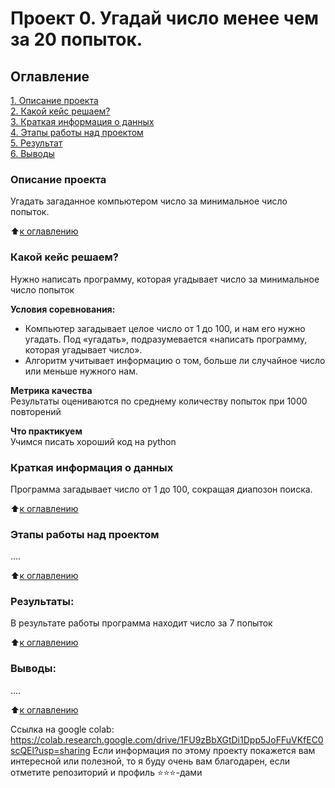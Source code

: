 # Проект 0. Угадай число менее чем за 20 попыток.

## Оглавление  
[1. Описание проекта](https://github.com/Lastochka-kwi/sf_data_sciences/blob/main/project_0.1/README.md#Описание-проекта)  
[2. Какой кейс решаем?](https://github.com/Lastochka-kwi/sf_data_sciences/blob/main/project_0.1/README.md#Какой-кейс-решаем)  
[3. Краткая информация о данных](https://github.com/Lastochka-kwi/sf_data_sciences/blob/main/project_0.1/README.md#Краткая-информация-о-данных)  
[4. Этапы работы над проектом](https://github.com/Lastochka-kwi/sf_data_sciences/blob/main/project_0.1/README.md#Этапы-работы-над-проектом)  
[5. Результат](https://github.com/Lastochka-kwi/sf_data_sciences/blob/main/project_0.1/README.md#Результат)    
[6. Выводы](https://github.com/Lastochka-kwi/sf_data_sciences/blob/main/project_0.1/README.md#Выводы) 

### Описание проекта    
Угадать загаданное компьютером число за минимальное число попыток.

:arrow_up:[к оглавлению](https://github.com/Lastochka-kwi/sf_data_sciences/blob/main/project_0.1/README.md#Оглавление)


### Какой кейс решаем?    
Нужно написать программу, которая угадывает число за минимальное число попыток

**Условия соревнования:**  
- Компьютер загадывает целое число от 1 до 100, и нам его нужно угадать. Под «угадать», подразумевается «написать программу, которая угадывает число».
- Алгоритм учитывает информацию о том, больше ли случайное число или меньше нужного нам.

**Метрика качества**     
Результаты оцениваются по среднему количеству попыток при 1000 повторений

**Что практикуем**     
Учимся писать хороший код на python


### Краткая информация о данных
Программа загадывает число от 1 до 100, сокращая диапозон поиска.
  
:arrow_up:[к оглавлению](https://github.com/Lastochka-kwi/sf_data_sciences/blob/main/project_0.1/README.md#Оглавление)


### Этапы работы над проектом  
....

:arrow_up:[к оглавлению](https://github.com/Lastochka-kwi/sf_data_sciences/blob/main/project_0.1/README.md#Оглавление)


### Результаты:  
В результате работы программа находит число за 7 попыток

:arrow_up:[к оглавлению](https://github.com/Lastochka-kwi/sf_data_sciences/blob/main/project_0.1/README.md#Оглавление)


### Выводы:  
....

:arrow_up:[к оглавлению](https://github.com/Lastochka-kwi/sf_data_sciences/blob/main/project_0.1/README.md#Оглавление)

Ссылка на google colab: https://colab.research.google.com/drive/1FU9zBbXGtDi1Dpp5JoFFuVKfEC0scQEl?usp=sharing
Если информация по этому проекту покажется вам интересной или полезной, то я буду очень вам благодарен, если отметите репозиторий и профиль ⭐️⭐️⭐️-дами